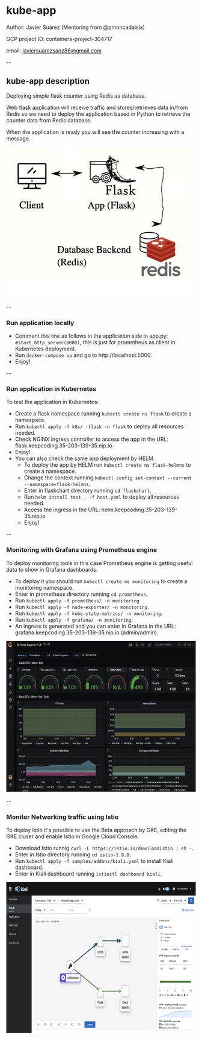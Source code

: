 # kube-app
Author: Javier Suárez (Mentoring from @pmoncadaisla)

GCP project ID: containers-project-304717

email: javiersuarezsanz86@gmail.com

--
## kube-app description

Deploying simple flask counter using Redis as database.

Web flask application will receive traffic and stores/retrieves data in/from Redis so we need to deploy the application based in Python to retrieve the counter data from Redis database.

When the application is ready you will see the counter increasing with a message.

<img src = https://github.com/jsuarezs/kube-app/blob/main/images/app.png weidth = 100 height = 400>

--

### Run application locally

* Comment this line as follows in the application side in app.py: ````#start_http_server(8000)````, this is just for prometheus as client in Kubernetes deployment.
* Run ````docker-compose up```` and go to http://localhost:5000.
* Enjoy!
  

--

### Run application in Kubernetes
To test the application in Kubernetes:

* Create a flask namespace running ````kubectl create ns flask```` to create a namespace.
* Run ````kubectl apply -f k8s/ -flask -n flask```` to deploy all resources needed.
* Check NGINX ingress controller to access the app in the URL: flask.keepcoding.35-203-139-35.nip.io
* Enjoy!
* You can also check the same app deployment by HELM.
  * To deploy the app by HELM run ````kubectl create ns flask-helmns```` to create a namespace.
  * Change the context running ````kubectl config set-context --current --namespace=flask-helmns````.
  * Enter in flaskchart directory running ````cd flaskchart````.
  * Run ````helm install test . -f host.yaml```` to deploy all resources needed.
  * Access the ingress in the URL: helm.keepcoding.35-203-139-35.nip.io
  * Enjoy!

--

### Monitoring with Grafana using Prometheus engine

To deploy monitoring tools in this case Prometheus engine is getting useful data to show in Grafana dashboards.

* To deploy it you should run ````kubectl create ns monitoring```` to create a monitoring namespace.
* Enter in prometheus directory running ````cd prometheus````.
* Run ````kubectl apply -f prometheus/ -n monitoring````
* Run ````kubectl apply -f node-exporter/ -n monitoring````.
* Run ````kubectl apply -f kube-state-metrics/ -n monitoring````.
* Run ````kubectl apply -f grafana/ -n monitoring````.
* An ingress is generated and you can enter in Grafana in the URL: grafana.keepcoding.35-203-139-35.nip.io (admin/admin).


<img src = https://github.com/jsuarezs/kube-app/blob/main/images/grafana.png weidth = 100 height = 400>




--

### Monitor Networking traffic using Istio

To deploy Istio it's possible to use the Beta approach by GKE, editing the GKE cluser and enable Istio in Google Cloud Console.

* Download Istio runnig ````curl -L https://istio.io/downloadIstio | sh -````.
* Enter in Istio directory running ````cd istio-1.9.0````.
* Run ````kubectl apply -f samples/addons/kiali.yaml```` to install Kiali dashboard.
* Enter in Kiali dashboard running ````istioctl dashboard kiali````.


<img src = https://github.com/jsuarezs/kube-app/blob/main/images/istio.png weidth = 100 height = 400>